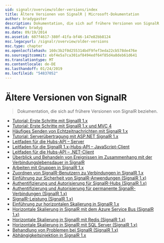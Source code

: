 ```yaml
---
uid: signalr/overview/older-versions/index
title: Ältere Versionen von SignalR | Microsoft-Dokumentation
author: bradygaster
description: Dokumentation, die sich auf frühere Versionen von SignalR beziehen.
ms.author: bradyg
ms.date: 09/19/2014
ms.assetid: 607f4617-380f-41fa-bf46-147e82bb8124
msc.legacyurl: /signalr/overview/older-versions
msc.type: chapter
ms.openlocfilehash: 160c3b2f0d255314bdf9fef3eda22cb578de476e
ms.sourcegitcommit: ebf4e5a7ca301af8494edf64f85d4a8deb61d641
ms.translationtype: MT
ms.contentlocale: de-DE
ms.lasthandoff: 01/24/2019
ms.locfileid: "54837052"
---
```

<a name="signalr-older-versions"></a>Ältere Versionen von SignalR
====================
> Dokumentation, die sich auf frühere Versionen von SignalR beziehen.


- [Tutorial: Erste Schritte mit SignalR 1.x](tutorial-getting-started-with-signalr.md)
- [Tutorial: Erste Schritte mit SignalR 1.x und MVC 4](tutorial-getting-started-with-signalr-and-mvc-4.md)
- [Häufiges Senden von Echtzeitnachrichten mit SignalR 1.x](tutorial-high-frequency-realtime-with-signalr.md)
- [Tutorial: Serverübertragung mit ASP.NET SignalR 1.x](tutorial-server-broadcast-with-aspnet-signalr.md)
- [Leitfaden für die Hubs-API – Server](signalr-1x-hubs-api-guide-server.md)
- [Leitfaden für die SignalR 1.x-Hubs-API – JavaScript-Client](signalr-1x-hubs-api-guide-javascript-client.md)
- [Leitfaden für die Hubs-API – .NET-Client](signalr-1x-hubs-api-guide-net-client.md)
- [Überblick und Behandeln von Ereignissen im Zusammenhang mit der Verbindungslebensdauer in SignalR](handling-connection-lifetime-events.md)
- [Arbeiten mit Gruppen in SignalR 1.x](working-with-groups.md)
- [Zuordnen von SignalR-Benutzern zu Verbindungen in SignalR 1.x](mapping-users-to-connections.md)
- [Einführung zur Sicherheit von SignalR-Anwendungen (SignalR 1.x)](introduction-to-security.md)
- [Authentifizierung und Autorisierung für SignalR-Hubs (SignalR 1.x)](hub-authorization.md)
- [Authentifizierung und Autorisierung für permanente SignalR-Verbindungen (SignalR 1.x)](persistent-connection-authorization.md)
- [SignalR-Leistung (SignalR 1.x)](signalr-performance.md)
- [Einführung zur horizontalen Skalierung in SignalR 1.x](scaleout-in-signalr.md)
- [Horizontale Skalierung in SignalR mit dem Azure Service Bus (SignalR 1.x)](scaleout-with-windows-azure-service-bus.md)
- [Horizontale Skalierung in SignalR mit Redis (SignalR 1.x)](scaleout-with-redis.md)
- [Horizontale Skalierung in SignalR mit SQL Server (SignalR 1.x)](scaleout-with-sql-server.md)
- [Behandlung von Problemen bei SignalR (SignalR 1.x)](troubleshooting.md)
- [Abhängigkeitsinjektion in SignalR 1.x](dependency-injection.md)
